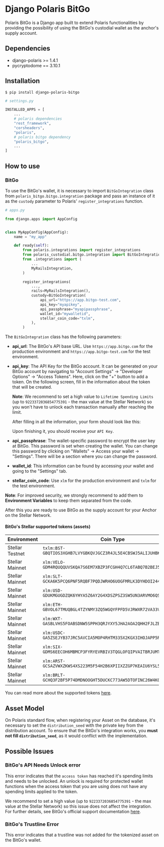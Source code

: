 # Django Polaris BitGo

Polaris BitGo is a Django app built to extend Polaris functionalities by providing the possibility of using the BitGo's custodial wallet as the anchor's supply account.

## Dependencies

- django-polaris >= 1.4.1
- pycryptodome == 3.10.1

## Installation

```shell
$ pip install django-polaris-bitgo
```

```python
# settings.py

INSTALLED_APPS = [
    ...
    # polaris dependencies
    "rest_framework",
    "corsheaders",
    "polaris",
    # polaris bitgo dependency
    "polaris_bitgo",
    ...
]
```

## How to use

### BitGo

To use the BitGo's wallet, it is necessary to import `BitGoIntegration` class from `polaris_bitgo.bitgo.integration` package and pass an instance of it as the `custody` parameter to Polaris' `register_integrations` function.

```python
# apps.py

from django.apps import AppConfig


class MyAppConfig(AppConfig):
    name = "my_app"

    def ready(self):
        from polaris.integrations import register_integrations
        from polaris_custodial.bitgo.integration import BitGoIntegration
        from .integrations import (
            ...
            MyRailsIntegration,
        )

        register_integrations(
            ...,
            rails=MyRailsIntegration(),
            custody=BitGoIntegration(
                api_url="https://app.bitgo-test.com",
                api_key="myapikey",
                api_passphrase="myapipassphrase",
                wallet_id="mywalletid",
                stellar_coin_code="txlm",
            ),
        )
```

The `BitGoIntegration` class has the following parameters:

- **api_url**: The BitGo's API base URL. Use `https://app.bitgo.com` for the production environment and `https://app.bitgo-test.com` for the test environment.
  
- **api_key**: The API Key for the BitGo account. It can be generated on your BitGo account by navigating to "Account Settings" -> "Developer Options" -> "Access Tokens". Here, click on the "+" button to add a token. On the following screen, fill in the information about the token that will be created.
  
   **Note**: We recommend to set a high value to `Lifetime Spending Limits` (up to `9223372036854775391` - the max value at the Stellar Network) so you won't have to unlock each transaction manually after reaching the limit.

    After filling in all the information, your form should look like this:

    Upon finishing it, you should receive your `API Key`.

- **api_passphrase**: The wallet-specific password to encrypt the user key at BitGo. This password is set when creating the wallet. You can change this password by clicking on "Wallets" -> Access your wallet -> "Settings". There will be a section where you can change the password.
  
- **wallet_id**: This information can be found by accessing your wallet and going to the "Settings" tab.
  
- **stellar_coin_code**: Use `xlm` for the production environment and `txlm` for the test environment.

**Note**: For improved security, we strongly recommend to add them to **Environment Variables** to keep them separated from the code.

After this you are ready to use BitGo as the supply account for your Anchor on the Stellar Network.

#### BitGo's Stellar supported tokens (assets)

| Environment     | Coin Type                                                           | Code     | Issuer Website                             |
| --------------- | ------------------------------------------------------------------- | -------- | ------------------------------------------ |
| Stellar Testnet | `txlm:BST-GBQTIOS3XGHB7LVYGBKQVJGCZ3R4JL5E4CBSWJ5ALIJUHBKS6263644L` | **BST**  |
| Stellar Mainnet | `xlm:VELO-GDM4RQUQQUVSKQA7S6EM7XBZP3FCGH4Q7CL6TABQ7B2BEJ5ERARM2M5M` | **VELO** | [velo.org](velo.org)                       |
| Stellar Mainnet | `xlm:SLT-GCKA6K5PCQ6PNF5RQBF7PQDJWRHO6UOGFMRLK3DYHDOI244V47XKQ4GP`  | **SLT**  | [smartlands.io](smartlands.io)             |
| Stellar Mainnet | `xlm:USD-GDUKMGUGDZQK6YHYA5Z6AY2G4XDSZPSZ3SW5UN3ARVMO6QSRDWP5YLEX`  | **USD**  | [anchorusd.com](anchorusd.com)             |
| Stellar Mainnet | `xlm:ETH-GBVOL67TMUQBGL4TZYNMY3ZQ5WGQYFPFD5VJRWXR72VA33VFNL225PL5`  | **ETH**  | [stellarport.io](stellarport.io)           |
| Stellar Mainnet | `xlm:WXT-GASBLVHS5FOABSDNW5SPPH3QRJYXY5JHA2AOA2QHH2FJLZBRXSG4SWXT`  | **WXT**  | [wxt.wirexapp.com](wxt.wirexapp.com)       |
| Stellar Mainnet | `xlm:USDC-GA5ZSEJYB37JRC5AVCIA5MOP4RHTM335X2KGX3IHOJAPP5RE34K4KZVN` | **USDC** | [centre.io](centre.io)                     |
| Stellar Mainnet | `xlm:SIX-GDMS6EECOH6MBMCP3FYRYEVRBIV3TQGLOFQIPVAITBRJUMTI6V7A2X6Z`  | **SIX**  | [six.network](six.network)                 |
| Stellar Mainnet | `xlm:ARST-GCSAZVWXZKWS4XS223M5F54H2B6XPIIXZZGP7KEAIU6YSL5HDRGCI3DG` | **ARST** | [anchors.stablex.org](anchors.stablex.org) |
| Stellar Mainnet | `xlm:BRLT-GCHQ3F2BF5P74DMDNOOGHT5DUCKC773AW5DTOFINC26W4KGYFPYDPRSO` | **BRLT** | [anchors.stablex.org](anchors.stablex.org) |

You can read more about the supported tokens [here](https://api.bitgo.com/docs/#section/Stellar-Tokens).

## Asset Model

On Polaris standard flow, when registering your Asset on the database, it's necessary to set the `distribution_seed` with the private key from the distribution account. To ensure that the BitGo's integration works, you **must not fill `distribution_seed`**, as it would conflict with the implementation.

## Possible Issues

### BitGo's API Needs Unlock error

This error indicates that the `access token` has reached it's spending limits and needs to be unlocked. An unlock is required for protected wallet functions when the access token that you are using does not have any spending limits applied to the token.

We recommend to set a high value (up to `9223372036854775391` - the max value at the Stellar Network) so this issue does not affect the integration. For further details, see BitGo's official support documentation [here](https://bitgo.freshdesk.com/support/solutions/articles/27000051607-how-to-resolve-error-400-needs-unlock-when-trying-to-send-coins-via-the-api).

### BitGo's Trustline Error

This error indicates that a trustline was not added for the tokenized asset on the BitGo's wallet.
